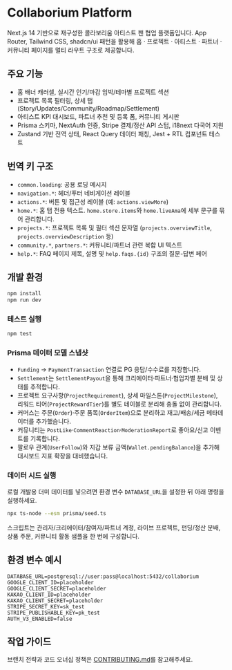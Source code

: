# Collaborium Platform

Next.js 14 기반으로 재구성한 콜라보리움 아티스트 팬 협업 플랫폼입니다. App Router, Tailwind CSS, shadcn/ui 패턴을 활용해 홈 · 프로젝트 · 아티스트 · 파트너 · 커뮤니티 페이지를 멀티 라우트 구조로 제공합니다.

## 주요 기능
- 홈 배너 캐러셀, 실시간 인기/마감 임박/테마별 프로젝트 섹션
- 프로젝트 목록 필터링, 상세 탭(Story/Updates/Community/Roadmap/Settlement)
- 아티스트 KPI 대시보드, 파트너 추천 및 등록 폼, 커뮤니티 게시판
- Prisma 스키마, NextAuth 인증, Stripe 결제/정산 API 스텁, i18next 다국어 지원
- Zustand 기반 전역 상태, React Query 데이터 패칭, Jest + RTL 컴포넌트 테스트

## 번역 키 구조
- `common.loading`: 공용 로딩 메시지
- `navigation.*`: 헤더/푸터 네비게이션 레이블
- `actions.*`: 버튼 및 접근성 레이블 (예: `actions.viewMore`)
- `home.*`: 홈 탭 전용 텍스트. `home.store.items`와 `home.liveAma`에 세부 문구를 묶어 관리합니다.
- `projects.*`: 프로젝트 목록 및 필터 섹션 문자열 (`projects.overviewTitle`, `projects.overviewDescription` 등)
- `community.*`, `partners.*`: 커뮤니티/파트너 관련 복합 UI 텍스트
- `help.*`: FAQ 페이지 제목, 설명 및 `help.faqs.{id}` 구조의 질문-답변 페어

## 개발 환경
```bash
npm install
npm run dev
```

### 테스트 실행
```bash
npm test
```

### Prisma 데이터 모델 스냅샷
- `Funding` → `PaymentTransaction` 연결로 PG 응답/수수료를 저장합니다.
- `Settlement`는 `SettlementPayout`을 통해 크리에이터·파트너·협업자별 분배 및 상태를 추적합니다.
- 프로젝트 요구사항(`ProjectRequirement`), 상세 마일스톤(`ProjectMilestone`), 리워드 티어(`ProjectRewardTier`)를 별도 테이블로 분리해 충돌 없이 관리합니다.
- 커머스는 주문(`Order`)·주문 품목(`OrderItem`)으로 분리하고 재고/배송/세금 메타데이터를 추가했습니다.
- 커뮤니티는 `PostLike`·`CommentReaction`·`ModerationReport`로 좋아요/신고 이벤트를 기록합니다.
- 팔로우 관계(`UserFollow`)와 지갑 보류 금액(`Wallet.pendingBalance`)을 추가해 대시보드 지표 확장을 대비했습니다.

### 데이터 시드 실행
로컬 개발용 더미 데이터를 넣으려면 환경 변수 `DATABASE_URL`을 설정한 뒤 아래 명령을 실행하세요.

```bash
npx ts-node --esm prisma/seed.ts
```

스크립트는 관리자/크리에이터/참여자/파트너 계정, 라이브 프로젝트, 펀딩/정산 분배, 상품 주문, 커뮤니티 활동 샘플을 한 번에 구성합니다.

## 환경 변수 예시
```
DATABASE_URL=postgresql://user:pass@localhost:5432/collaborium
GOOGLE_CLIENT_ID=placeholder
GOOGLE_CLIENT_SECRET=placeholder
KAKAO_CLIENT_ID=placeholder
KAKAO_CLIENT_SECRET=placeholder
STRIPE_SECRET_KEY=sk_test
STRIPE_PUBLISHABLE_KEY=pk_test
AUTH_V3_ENABLED=false
```

## 작업 가이드

브랜치 전략과 코드 오너십 정책은 [CONTRIBUTING.md](./CONTRIBUTING.md)를 참고해주세요.
